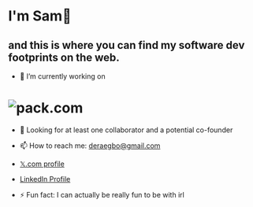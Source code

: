 # I'm Sam👋
## and this is where you can find my software dev footprints on the web.

- 🔭 I’m currently working on
# ![pack.com](https://drive.google.com/thumbnail?id=1O8f-bHOIdKoaQpsimfiZXS2MydJXYs8u)  
- 🤔 Looking for at least one collaborator and a potential co-founder

- 📫 How to reach me: deraegbo@gmail.com

- [𝕏.com profile](https://www.x.com/samordera)

- [LinkedIn Profile](https://linkedin.com/in/sam-egbo-6b202927a)

- ⚡ Fun fact: I can actually be really fun to be with irl
